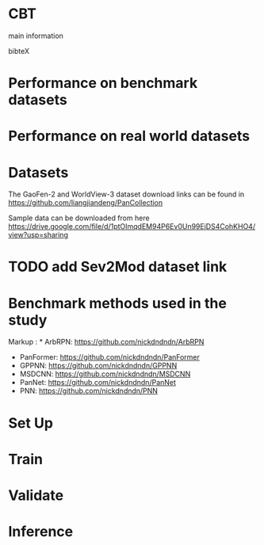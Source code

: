 # CBT

main information

bibteX

# Performance on benchmark datasets

# Performance on real world datasets

# Datasets

The GaoFen-2 and WorldView-3 dataset download links can be found in https://github.com/liangjiandeng/PanCollection

Sample data can be downloaded from here https://drive.google.com/file/d/1ptOImqdEM94P6Ev0Un99EjDS4CohKHO4/view?usp=sharing

# TODO add Sev2Mod dataset link

# Benchmark methods used in the study

Markup : * ArbRPN: https://github.com/nickdndndn/ArbRPN
* PanFormer: https://github.com/nickdndndn/PanFormer
* GPPNN: https://github.com/nickdndndn/GPPNN
* MSDCNN: https://github.com/nickdndndn/MSDCNN
* PanNet: https://github.com/nickdndndn/PanNet
* PNN: https://github.com/nickdndndn/PNN

# Set Up

# Train

# Validate

# Inference
